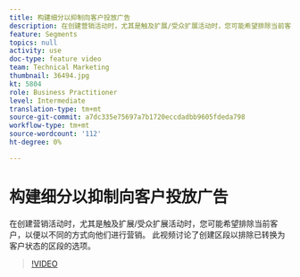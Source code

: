 ```yaml
---
title: 构建细分以抑制向客户投放广告
description: 在创建营销活动时，尤其是触及扩展/受众扩展活动时，您可能希望排除当前客户，以便以不同的方式向他们进行营销。 此视频讨论了创建区段以排除已转换为客户状态的区段的选项。
feature: Segments
topics: null
activity: use
doc-type: feature video
team: Technical Marketing
thumbnail: 36494.jpg
kt: 5804
role: Business Practitioner
level: Intermediate
translation-type: tm+mt
source-git-commit: a7dc335e75697a7b1720eccdadbb9605fdeda798
workflow-type: tm+mt
source-wordcount: '112'
ht-degree: 0%

---
```



# 构建细分以抑制向客户投放广告

在创建营销活动时，尤其是触及扩展/受众扩展活动时，您可能希望排除当前客户，以便以不同的方式向他们进行营销。 此视频讨论了创建区段以排除已转换为客户状态的区段的选项。

>[!VIDEO](https://video.tv.adobe.com/v/36494/?quality=12&learn=on)

